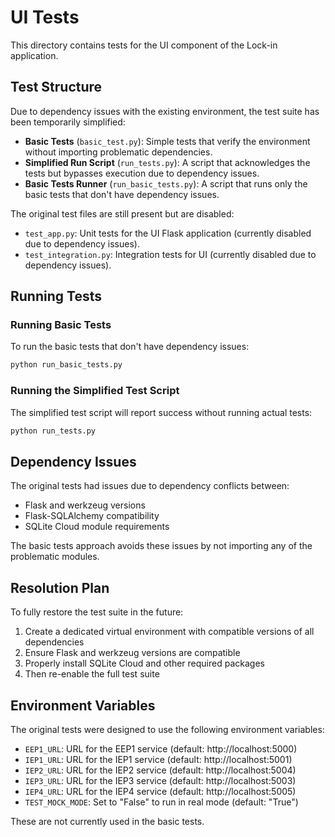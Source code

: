 # UI Tests

This directory contains tests for the UI component of the Lock-in application.

## Test Structure

Due to dependency issues with the existing environment, the test suite has been temporarily simplified:

- **Basic Tests** (`basic_test.py`): Simple tests that verify the environment without importing problematic dependencies.
- **Simplified Run Script** (`run_tests.py`): A script that acknowledges the tests but bypasses execution due to dependency issues.
- **Basic Tests Runner** (`run_basic_tests.py`): A script that runs only the basic tests that don't have dependency issues.

The original test files are still present but are disabled:

- `test_app.py`: Unit tests for the UI Flask application (currently disabled due to dependency issues).
- `test_integration.py`: Integration tests for UI (currently disabled due to dependency issues).

## Running Tests

### Running Basic Tests

To run the basic tests that don't have dependency issues:

```bash
python run_basic_tests.py
```

### Running the Simplified Test Script

The simplified test script will report success without running actual tests:

```bash
python run_tests.py
```

## Dependency Issues

The original tests had issues due to dependency conflicts between:

- Flask and werkzeug versions
- Flask-SQLAlchemy compatibility
- SQLite Cloud module requirements

The basic tests approach avoids these issues by not importing any of the problematic modules.

## Resolution Plan

To fully restore the test suite in the future:

1. Create a dedicated virtual environment with compatible versions of all dependencies
2. Ensure Flask and werkzeug versions are compatible
3. Properly install SQLite Cloud and other required packages
4. Then re-enable the full test suite

## Environment Variables

The original tests were designed to use the following environment variables:

- `EEP1_URL`: URL for the EEP1 service (default: http://localhost:5000)
- `IEP1_URL`: URL for the IEP1 service (default: http://localhost:5001)
- `IEP2_URL`: URL for the IEP2 service (default: http://localhost:5004)
- `IEP3_URL`: URL for the IEP3 service (default: http://localhost:5003)
- `IEP4_URL`: URL for the IEP4 service (default: http://localhost:5005)
- `TEST_MOCK_MODE`: Set to "False" to run in real mode (default: "True")

These are not currently used in the basic tests. 